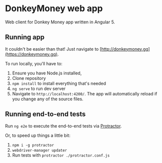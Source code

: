# DonkeyMoney web app

Web client for Donkey Money app written in Angular 5.

## Running app

It couldn't be easier than that! Just navigate to [http://donkeymoney.gq](https://donkeymoney.gq).

To run locally, you'll have to:
1. Ensure you have Node.js installed,
2. Clone repository
3. `npm install` to install everything that's needed
4. `ng serve` to run dev server
5. Navigate to `http://localhost:4200/`. The app will automatically reload if you change any of the source files.

## Running end-to-end tests

Run `ng e2e` to execute the end-to-end tests via [Protractor](http://www.protractortest.org/).

Or, to speed up things a little bit:
1. `npm i -g protractor`
2. `webdriver-manager updater`
3. Run tests with `protractor ./protractor.conf.js`

